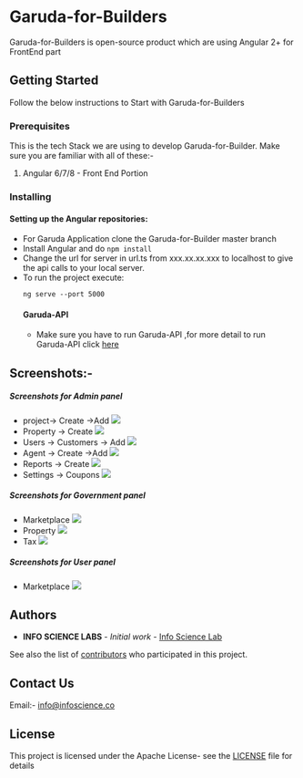 # Garuda-for-Builders
Garuda-for-Builders is open-source product which are using Angular 2+ for FrontEnd part

## Getting Started

Follow the below instructions to Start with Garuda-for-Builders

### Prerequisites
This is the tech Stack we are using to develop Garuda-for-Builder. Make sure you are familiar with all of these:-
1. Angular 6/7/8 - Front End Portion



### Installing
#### Setting up the Angular repositories:
* For Garuda Application clone the Garuda-for-Builder master branch
* Install Angular and do ``` npm install ```
* Change the url for server in url.ts from xxx.xx.xx.xxx to localhost to give the api calls to your local server.
* To run the project execute:
    ``` 
    ng serve --port 5000
    
    ````
   #### Garuda-API
   * Make sure you have to run  Garuda-API ,for more detail to run Garuda-API click [here](https://github.com/InfoScienceLabs/Garuda-API)


## Screenshots:-  
 ##### Screenshots for Admin panel 
   
  * project-> Create ->Add 
  ![](docs/scrrenb2b2.png)
  * Property -> Create
  ![](docs/scrrenb2b3.png)
  * Users -> Customers -> Add
  ![](docs/screenb2b4.png)
  * Agent -> Create ->Add
  ![](docs/screenb2b5.png)  
  * Reports -> Create
  ![](docs/screenb2b6.png)  
  * Settings -> Coupons
  ![](docs/Screensetting.png)
 
  ##### Screenshots for Government panel 
   * Marketplace
   ![](docs/screengovt1.png)
   * Property
   ![](docs/ScreenGovt2.png)
   * Tax
   ![](docs/screengovt3.png)
  
   ##### Screenshots for User panel 
   * Marketplace
  ![](docs/Screenuser1.png)

## Authors

* **INFO SCIENCE LABS** - *Initial work* - [Info Science Lab](https://github.com/InfoScienceLabs)

See also the list of [contributors](https://github.com/Infosciencelabsdev/Garuda/graphs/contributors) who participated in this project.

## Contact Us
  Email:- info@infoscience.co
## License
This project is licensed under the Apache License- see the [LICENSE](https://github.com/InfoScienceLabs/Garuda-for-Builders/blob/master/LICENSE) file for details





